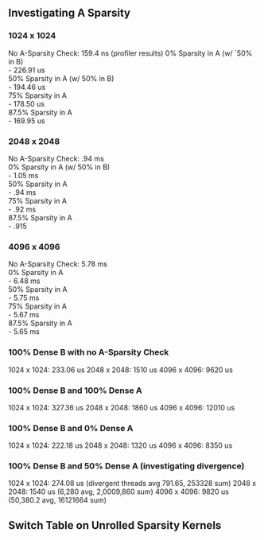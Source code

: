 ## Investigating A Sparsity
### 1024 x 1024
No A-Sparsity Check: 159.4 ns (profiler results)
0% Sparsity in A (w/ `50% in B)  
    - 226.91 us     
50% Sparsity in A (w/ 50% in B)      
    - 194.46 us    
75% Sparsity in A    
    - 178.50 us    
87.5% Sparsity in A    
    - 169.95 us    
   
### 2048 x 2048    
No A-Sparsity Check: .94 ms   
0% Sparsity in A (w/ 50% in B)    
    - 1.05 ms    
50% Sparsity in A     
    - .94 ms   
75% Sparsity in A    
    - .92 ms   
87.5% Sparsity in A    
    - .915    
### 4096 x 4096    
No A-Sparsity Check: 5.78 ms   
0% Sparsity in A    
    - 6.48 ms   
50% Sparsity in A    
    - 5.75 ms   
75% Sparsity in A   
    - 5.67 ms   
87.5% Sparsity in A   
    - 5.65 ms   

### 100% Dense B with no A-Sparsity Check
1024 x 1024: 233.06 us
2048 x 2048: 1510 us
4096 x 4096: 9620 us

### 100% Dense B and 100% Dense A
1024 x 1024: 327.36 us
2048 x 2048: 1860 us
4096 x 4096: 12010 us

### 100% Dense B and 0% Dense A
1024 x 1024: 222.18 us
2048 x 2048: 1320 us
4096 x 4096: 8350 us

### 100% Dense B and 50% Dense A (investigating divergence)
1024 x 1024: 274.08 us (divergent threads avg 791.65, 253328 sum)
2048 x 2048: 1540 us (6,280 avg, 2,0009,860 sum)
4096 x 4096: 9820 us (50,380.2 avg, 16121664 sum)
## Switch Table on Unrolled Sparsity Kernels
